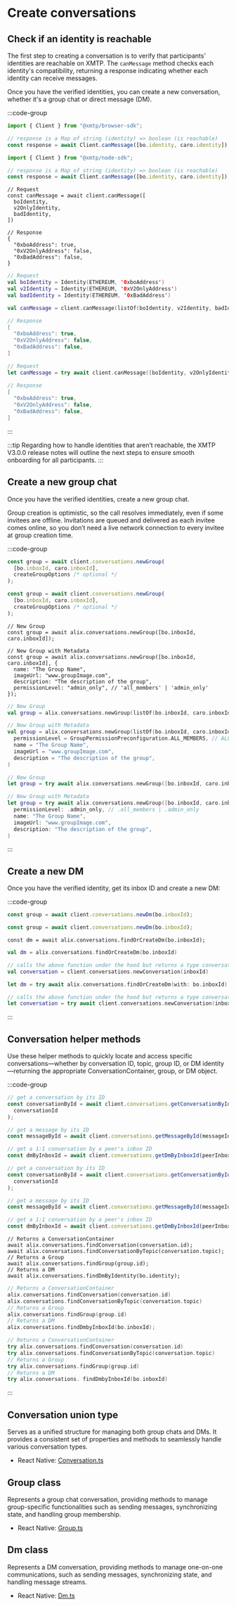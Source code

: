 # Create conversations

## Check if an identity is reachable

The first step to creating a conversation is to verify that participants’ identities are reachable on XMTP. The `canMessage` method checks each identity's compatibility, returning a response indicating whether each identity can receive messages.

Once you have the verified identities, you can create a new conversation, whether it's a group chat or direct message (DM).

:::code-group

```js [Browser]
import { Client } from "@xmtp/browser-sdk";

// response is a Map of string (identity) => boolean (is reachable)
const response = await Client.canMessage([bo.identity, caro.identity]);
```

```js [Node]
import { Client } from "@xmtp/node-sdk";

// response is a Map of string (identity) => boolean (is reachable)
const response = await Client.canMessage([bo.identity, caro.identity]);
```

```tsx [React Native]
// Request
const canMessage = await client.canMessage([
  boIdentity,
  v2OnlyIdentity,
  badIdentity,
])

// Response
{
  "0xboAddress": true,
  "0xV2OnlyAddress": false,
  "0xBadAddress": false,
}
```

```kotlin [Kotlin]
// Request
val boIdentity = Identity(ETHEREUM, '0xboAddress')
val v2Identity = Identity(ETHEREUM, '0xV2OnlyAddress')
val badIdentity = Identity(ETHEREUM, '0xBadAddress')

val canMessage = client.canMessage(listOf(boIdentity, v2Identity, badIdentity))

// Response
[
  "0xboAddress": true,
  "0xV2OnlyAddress": false,
  "0xBadAddress": false,
]
```

```swift [Swift]
// Request
let canMessage = try await client.canMessage([boIdentity, v2OnlyIdentity, badIdentity])

// Response
[
  "0xboAddress": true,
  "0xV2OnlyAddress": false,
  "0xBadAddress": false,
]
```

:::

:::tip
Regarding how to handle identities that aren’t reachable, the XMTP V3.0.0 release notes will outline the next steps to ensure smooth onboarding for all participants.
:::

## Create a new group chat

Once you have the verified identities, create a new group chat.

Group creation is optimistic, so the call resolves immediately, even if some invitees are offline. Invitations are queued and delivered as each invitee comes online, so you don’t need a live network connection to every invitee at group creation time.

:::code-group

```js [Browser]
const group = await client.conversations.newGroup(
  [bo.inboxId, caro.inboxId],
  createGroupOptions /* optional */
);
```

```js [Node]
const group = await client.conversations.newGroup(
  [bo.inboxId, caro.inboxId],
  createGroupOptions /* optional */
);
```

```tsx [React Native]
// New Group
const group = await alix.conversations.newGroup([bo.inboxId, caro.inboxId]);

// New Group with Metadata
const group = await alix.conversations.newGroup([bo.inboxId, caro.inboxId], {
  name: "The Group Name",
  imageUrl: "www.groupImage.com",
  description: "The description of the group",
  permissionLevel: "admin_only", // 'all_members' | 'admin_only'
});
```

```kotlin [Kotlin]
// New Group
val group = alix.conversations.newGroup(listOf(bo.inboxId, caro.inboxId))

// New Group with Metadata
val group = alix.conversations.newGroup(listOf(bo.inboxId, caro.inboxId),
  permissionLevel = GroupPermissionPreconfiguration.ALL_MEMBERS, // ALL_MEMBERS | ADMIN_ONLY
  name = "The Group Name",
  imageUrl = "www.groupImage.com",
  description = "The description of the group",
)
```

```swift [Swift]
// New Group
let group = try await alix.conversations.newGroup([bo.inboxId, caro.inboxId])

// New Group with Metadata
let group = try await alix.conversations.newGroup([bo.inboxId, caro.inboxId],
  permissionLevel: .admin_only, // .all_members | .admin_only
  name: "The Group Name",
  imageUrl: "www.groupImage.com",
  description: "The description of the group",
)
```

:::

## Create a new DM

Once you have the verified identity, get its inbox ID and create a new DM:

:::code-group

```js [Browser]
const group = await client.conversations.newDm(bo.inboxId);
```

```js [Node]
const group = await client.conversations.newDm(bo.inboxId);
```

```tsx [React Native]
const dm = await alix.conversations.findOrCreateDm(bo.inboxId);
```

```kotlin [Kotlin]
val dm = alix.conversations.findOrCreateDm(bo.inboxId)

// calls the above function under the hood but returns a type conversation instead of a dm
val conversation = client.conversations.newConversation(inboxId)
```

```swift [Swift]
let dm = try await alix.conversations.findOrCreateDm(with: bo.inboxId)

// calls the above function under the hood but returns a type conversation instead of a dm
let conversation = try await client.conversations.newConversation(inboxId)
```

:::

## Conversation helper methods

Use these helper methods to quickly locate and access specific conversations—whether by conversation ID, topic, group ID, or DM identity—returning the appropriate ConversationContainer, group, or DM object.

:::code-group

```js [Browser]
// get a conversation by its ID
const conversationById = await client.conversations.getConversationById(
  conversationId
);

// get a message by its ID
const messageById = await client.conversations.getMessageById(messageId);

// get a 1:1 conversation by a peer's inbox ID
const dmByInboxId = await client.conversations.getDmByInboxId(peerInboxId);
```

```js [Node]
// get a conversation by its ID
const conversationById = await client.conversations.getConversationById(
  conversationId
);

// get a message by its ID
const messageById = await client.conversations.getMessageById(messageId);

// get a 1:1 conversation by a peer's inbox ID
const dmByInboxId = await client.conversations.getDmByInboxId(peerInboxId);
```

```tsx [React Native]
// Returns a ConversationContainer
await alix.conversations.findConversation(conversation.id);
await alix.conversations.findConversationByTopic(conversation.topic);
// Returns a Group
await alix.conversations.findGroup(group.id);
// Returns a DM
await alix.conversations.findDmByIdentity(bo.identity);
```

```kotlin [Kotlin]
// Returns a ConversationContainer
alix.conversations.findConversation(conversation.id)
alix.conversations.findConversationByTopic(conversation.topic)
// Returns a Group
alix.conversations.findGroup(group.id)
// Returns a DM
alix.conversations.findDmbyInboxId(bo.inboxId);
```

```swift [Swift]
// Returns a ConversationContainer
try alix.conversations.findConversation(conversation.id)
try alix.conversations.findConversationByTopic(conversation.topic)
// Returns a Group
try alix.conversations.findGroup(group.id)
// Returns a DM
try alix.conversations. findDmbyInboxId(bo.inboxId)
```

:::

## Conversation union type

Serves as a unified structure for managing both group chats and DMs. It provides a consistent set of properties and methods to seamlessly handle various conversation types.

- React Native: [Conversation.ts](https://github.com/xmtp/xmtp-react-native/blob/main/src/lib/Conversation.ts)

## Group class

Represents a group chat conversation, providing methods to manage group-specific functionalities such as sending messages, synchronizing state, and handling group membership.

- React Native: [Group.ts](https://github.com/xmtp/xmtp-react-native/blob/main/src/lib/Group.ts)

## Dm class

Represents a DM conversation, providing methods to manage one-on-one communications, such as sending messages, synchronizing state, and handling message streams.

- React Native: [Dm.ts](https://github.com/xmtp/xmtp-react-native/blob/main/src/lib/Dm.ts)
